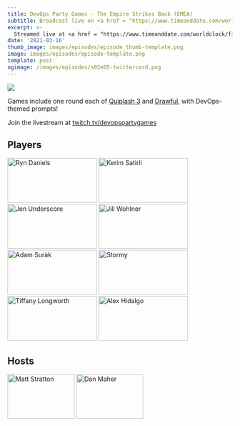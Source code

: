 ```yaml
---
title: DevOps Party Games - The Empire Strikes Back (EMEA)
subtitle: Broadcast live on <a href = "https://www.timeanddate.com/worldclock/fixedtime.html?msg=DevOps+Party+Games&iso=20210316T20&p1=3903" target = "_blank">Tuesday 16 March 20:00 UTC+1</a> 
excerpt: >-
  Streamed live at <a href = "https://www.timeanddate.com/worldclock/fixedtime.html?msg=DevOps+Party+Games+A+New+Challenger+Appears+%28EMEA%29&iso=20210316T20&p1=3903" target = "_blank">20:00 UTC+1</a><br> on Tuesday 16 March
date: '2021-03-16'
thumb_image: images/episodes/episode_thumb-template.png
image: images/episodes/episode-template.png
template: post
ogimage: /images/episodes/s02e05-twittercard.png
---
```

<a target="_blank" href="https://calendar.google.com/event?action=TEMPLATE&amp;tmeid=NTc4dDZjM3FjcXR1anM5ZmRjaWU2ajFwamUgbWF0dEBkZXZvcHNwYXJ0eWdhbWVzLmNvbQ&amp;tmsrc=matt%40devopspartygames.com"><img border="0" src="/images/add-to-calendar.png" class = "player-episode-page"></a>
<br clear = "all">

Games include one round each of [Quiplash 3](https://www.jackboxgames.com/quiplash-three/) and [Drawful](https://www.jackboxgames.com/drawful-two/), with DevOps-themed prompts!

Join the livestream at [twitch.tv/devopspartygames](https://twitch.tv/devopspartygames)

## Players

<a href = "https://twitter.com/rynchantress" class = "player-episode-page" target = "_blank"><img src = "/images/players/ryn-daniels.png" alt="Ryn Daniels" width="200" height="100" class = "player-episode-page"></a>
<a href = "https://twitter.com/ksatirli" class = "player-episode-page" target = "_blank"><img src = "/images/players/kerim-satirli.png" alt="Kerim Satirli" width="200" height="100" class = "player-episode-page"></a>
<a href = "https://twitter.com/jenUnderscore_" class = "player-episode-page" target = "_blank"><img src = "/images/players/jen-underscore.png" alt="Jen Underscore" width="200" height="100" class = "player-episode-page"></a>
<a href = "https://twitter.com/jillwohlner" class = "player-episode-page" target = "_blank"><img src = "/images/players/jill-wohlner.png" alt="Jill Wohlner" width="200" height="100" class = "player-episode-page"></a>
<a href = "https://twitter.com/adamsurak" class = "player-episode-page" target = "_blank"><img src = "/images/players/adam-surak.png" alt="Adam Suràk" width="200" height="100" class = "player-episode-page"></a>
<a href = "https://twitter.com/stormy_prime" class = "player-episode-page" target = "_blank"><img src = "/images/players/stormy.png" alt="Stormy" width="200" height="100" class = "player-episode-page"></a>
<br clear = "all">
<a href = "https://twitter.com/thelongshanx" class = "player-episode-page" target = "_blank"><img src = "/images/players/tiffany-longworth.png" alt="Tiffany Longworth" width="200" height="100" class = "player-episode-page"></a>
<a href = "https://twitter.com/ahidalgosre" class = "player-episode-page" target = "_blank"><img src = "/images/players/alex-hidalgo.png" alt="Alex Hidalgo" width="200" height="100" class = "player-episode-page"></a>

## Hosts
<a href = "https://twitter.com/mattstratton" class = "player-episode-page"><img src = "/images/hosts/matty2.png" alt="Matt Stratton" width="150" height="100" class = "player-episode-page"></a>
<a href = "https://twitter.com/phrawzty" class = "player-episode-page"><img src = "/images/hosts/phrawzty.png" alt="Dan Maher" width="150" height="100" class = "player-episode-page"></a>